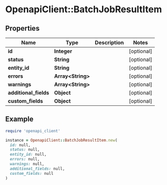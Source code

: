 # OpenapiClient::BatchJobResultItem

## Properties

| Name | Type | Description | Notes |
| ---- | ---- | ----------- | ----- |
| **id** | **Integer** |  | [optional] |
| **status** | **String** |  | [optional] |
| **entity_id** | **String** |  | [optional] |
| **errors** | **Array&lt;String&gt;** |  | [optional] |
| **warnings** | **Array&lt;String&gt;** |  | [optional] |
| **additional_fields** | **Object** |  | [optional] |
| **custom_fields** | **Object** |  | [optional] |

## Example

```ruby
require 'openapi_client'

instance = OpenapiClient::BatchJobResultItem.new(
  id: null,
  status: null,
  entity_id: null,
  errors: null,
  warnings: null,
  additional_fields: null,
  custom_fields: null
)
```

